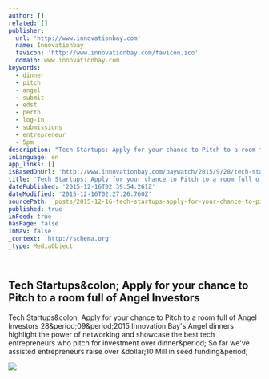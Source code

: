 ```yaml
---
author: []
related: []
publisher:
  url: 'http://www.innovationbay.com'
  name: Innovationbay
  favicon: 'http://www.innovationbay.com/favicon.ico'
  domain: www.innovationbay.com
keywords:
  - dinner
  - pitch
  - angel
  - submit
  - edst
  - perth
  - log-in
  - submissions
  - entrepreneur
  - 5pm
description: "Tech Startups: Apply for your chance to Pitch to a room full of Angel Investors 28.09.2015 Innovation Bay's Angel dinners highlight the power of networking and showcase the best tech entrepreneurs who pitch for investment over dinner. So far we've assisted entrepreneurs raise over $10 Mill in seed funding."
inLanguage: en
app_links: []
isBasedOnUrl: 'http://www.innovationbay.com/baywatch/2015/9/28/tech-startups-apply-for-your-chance-to-pitch-to-a-room-full-of-angel-investors'
title: 'Tech Startups: Apply for your chance to Pitch to a room full of Angel Investors'
datePublished: '2015-12-16T02:39:54.261Z'
dateModified: '2015-12-16T02:27:26.760Z'
sourcePath: _posts/2015-12-16-tech-startups-apply-for-your-chance-to-pitch-to-a-room-full.md
published: true
inFeed: true
hasPage: false
inNav: false
_context: 'http://schema.org'
_type: MediaObject

---
```

<article style=""><h1>Tech Startups&amp;colon; Apply for your chance to Pitch to a room full of Angel Investors</h1><p>Tech Startups&amp;colon; Apply for your chance to Pitch to a room full of Angel Investors 28&amp;period;09&amp;period;2015 Innovation Bay's Angel dinners highlight the power of networking and showcase the best tech entrepreneurs who pitch for investment over dinner&amp;period; So far we've assisted entrepreneurs raise over &amp;dollar;10 Mill in seed funding&amp;period;</p><img src="http://www.innovationbay.com/images/logo.png" /></article>